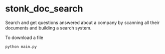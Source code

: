 # stonk_doc_search
Search and get questions answered about a company by scanning all their documents and building a search system.

To download a file
```python
python main.py
```